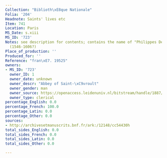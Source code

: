```yaml
---
Collection: "Biblioth\xE8que Nationale"
Folia: '204'
Headnote: Saints' lives etc
Item: 741
Location: Paris
MS_Date: s.xiii
MS_ID: '723'
Notes: see description for contents; contains the name of "Philippes Desportes" (f.1)
  (1546-1606?)
Place_of_production: ''
Produced_for: ''
Reference: "fran\xE7. 19525"
owners:
- MS_ID: '723'
  owner_ID: 1
  owner_date: unknown
  owner_descr: "Abbey of Saint-\xC9vroult"
  owner_gender: man
  owner_source: https://openaccess.leidenuniv.nl/bitstream/handle/1887/50536/MurchisonPQ95_2W24424.pdf?sequence=1
  owner_type: clerical
percentage_English: 0.0
percentage_French: 100.0
percentage_Latin: 0.0
percentage_Other: 0.0
sources:
- http://archivesetmanuscrits.bnf.fr/ark:/12148/cc54430h
total_sides_English: 0.0
total_sides_French: 0.0
total_sides_Latin: 0.0
total_sides_Other: 0.0

---
```

